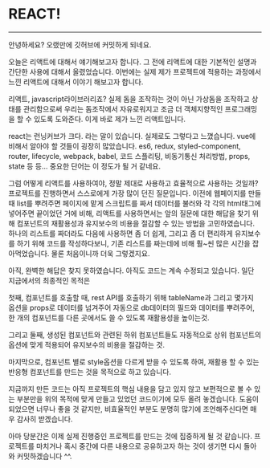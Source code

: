 # REACT!

------

안녕하세요? 오랬만에 깃허브에 커밋하게 되네요.

오늘은 리액트에 대해서 얘기해보고자 합니다. 그 전에 리액트에 대한 기본적인 설명과 간단한 사용에 대해서 올렸었습니다. 이번에는 실제 제가 프로젝트에 적용하는 과정에서 느낀 리액트에 대해서 이야기 해보고자 합니다.

리액트, javascript라이브러리죠? 실제 돔을 조작하는 것이 아닌 가상돔을 조작하고 상태를 관리함으로써 우리는 돔조작에서 자유로워지고 조금 더 객체지향적인 프로그래밍을 할 수 있도록 도와준다. 이게 바로 제가 느낀 리액트입니다.

react는 런닝커브가 크다. 라는 말이 있습니다. 실제로도 그렇다고 느꼈습니다. vue에 비해서 알아야 할 것들이 굉장히 많았습니다. es6, redux, styled-component, router, lifecycle, webpack, babel, 코드 스플리팅, 비동기통신 처리방법, props, state 등 등... 중요한 단어는 이 정도가 될 거 같네요.

그럼 어떻게 리액트를 사용하여야, 정말 제대로 사용하고 효율적으로 사용하는 것일까? 프로젝트를 진행하면서 스스로에게 가장 많이 던진 질문입니다. 이전에 웹페이지를 만들 때 list를 뿌려주면 페이지에 맡게 스크립트를 짜서 데이터를 불러와 각 각의 html태그에 넣어주면 끝이었던 거에 비해, 리액트를 사용하면서는 앞의 질문에 대한 해답을 찾기 위해 컴포넌트의 재활용성과 유지보수의 비용을 절감할 수 있는 방법을 고민하였습니다. 하나의 리스트를 짜더라도 다음에 사용하면 좀 더 쉽게, 그리고 좀 더 편리하게 유지보수를 하기 위해 코드를 작성하다보니, 기존 리스트를 짜는데에 비해 훨~씬 많은 시간을 잡아먹었습니다. 물론 처음이니까 더욱 그렇겠지요.

아직, 완벽한 해답은 찾지 못하였습니다. 아직도 코드는 계속 수정되고 있습니다. 일단 지금에서의 최종적인 목적은   

 첫째, 컴포넌트를 호출할 때, rest API를 호출하기 위해 tableName과 그리고 몇가지 옵션을 props로 데이터를 넘겨주어 자동으로 db데이터의 필드와 데이터를 뿌려주어, 한 개의 컴포넌트를 다른 곳에서도 쓸 수 있도록 재활용성을 높이는것. 

그리고 둘째, 생성된 컴포넌트와 관련된 하위 컴포넌트들도 자동적으로 상위 컴포넌트의 옵션에 맞게 적용되어 유지보수의 비용을 절감하는 것.

마지막으로, 컴포넌트 별로 style옵션을 다르게 받을 수 있도록 하여, 재활용 할 수 있는 반응형 컴포넌트를 만드는 것을 목적으로 하고 있습니다.

지금까지 만든 코드는 아직 프로젝트의 핵심 내용을 담고 있지 않고 보편적으로 볼 수 있는 부분만을 위의 목적에 맞게 만들고 있었던 코드이기에 모두 올려 놓겠습니다. 도움이 되었으면 너무나 좋을 것 같지만, 비효율적인 부분도 분명히 많기에 조언해주신다면 매우 감사히 받겠습니다.

아마 당분간은 이제 실제 진행중인 프로젝트를 만드는 것에 집중하게 될 것 같습니다. 프로젝트를 마치거나 혹시 중간에 다른 내용으로 공유하고자 하는 것이 생기면 다시 돌아와 커밋하겠습니다 ^^. 



 